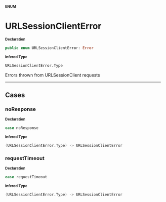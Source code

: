 <sub>**ENUM**</sub>
# URLSessionClientError

<sub>**Declaration**</sub>
```swift
public enum URLSessionClientError: Error
```

<sub>**Infered Type**</sub>
```swift
URLSessionClientError.Type
```

Errors thrown from URLSessionClient requests

--------------------

## Cases
### noResponse

<sub>**Declaration**</sub>
```swift
case noResponse
```

<sub>**Infered Type**</sub>
```swift
(URLSessionClientError.Type) -> URLSessionClientError
```



### requestTimeout

<sub>**Declaration**</sub>
```swift
case requestTimeout
```

<sub>**Infered Type**</sub>
```swift
(URLSessionClientError.Type) -> URLSessionClientError
```





